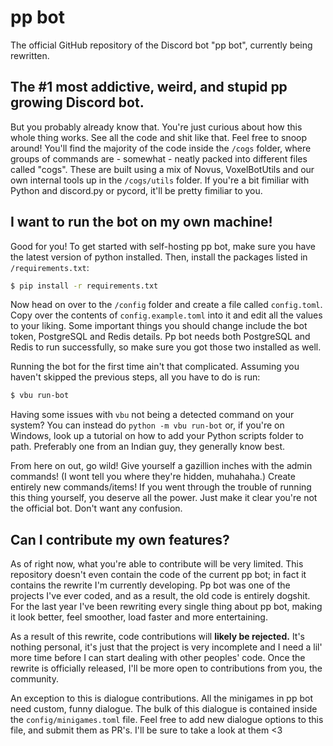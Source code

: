 # pp bot

The official GitHub repository of the Discord bot "pp bot", currently being rewritten.

## The #1 most addictive, weird, and stupid pp growing Discord bot.

But you probably already know that. You're just curious about how this whole thing works. See all the code and shit like that. Feel free to snoop around! You'll find the majority of the code inside the `/cogs` folder, where groups of commands are - somewhat - neatly packed into different files called "cogs". These are built using a mix of Novus, VoxelBotUtils and our own internal tools up in the `/cogs/utils` folder. If you're a bit fimiliar with Python and discord.py or pycord, it'll be pretty fimiliar to you.

## I want to run the bot on my own machine!

Good for you! To get started with self-hosting pp bot, make sure you have the latest version of python installed. Then, install the packages listed in `/requirements.txt`:

```sh
$ pip install -r requirements.txt
```

Now head on over to the `/config` folder and create a file called `config.toml`. Copy over the contents of `config.example.toml` into it and edit all the values to your liking. Some important things you should change include the bot token, PostgreSQL and Redis details. Pp bot needs both PostgreSQL and Redis to run successfully, so make sure you got those two installed as well.

Running the bot for the first time ain't that complicated. Assuming you haven't skipped the previous steps, all you have to do is run:

```sh
$ vbu run-bot
```

Having some issues with `vbu` not being a detected command on your system? You can instead do `python -m vbu run-bot` or, if you're on Windows, look up a tutorial on how to add your Python scripts folder to path. Preferably one from an Indian guy, they generally know best.

From here on out, go wild! Give yourself a gazillion inches with the admin commands! (I wont tell you where they're hidden, muhahaha.) Create entirely new commands/items! If you went through the trouble of running this thing yourself, you deserve all the power. Just make it clear you're not the official bot. Don't want any confusion.

## Can I contribute my own features?

As of right now, what you're able to contribute will be very limited. This repository doesn't even contain the code of the current pp bot; in fact it contains the rewrite I'm currently developing. Pp bot was one of the projects I've ever coded, and as a result, the old code is entirely dogshit. For the last year I've been rewriting every single thing about pp bot, making it look better, feel smoother, load faster and more entertaining.  

As a result of this rewrite, code contributions will **likely be rejected.** It's nothing personal, it's just that the project is very incomplete and I need a lil' more time before I can start dealing with other peoples' code. Once the rewrite is officially released, I'll be more open to contributions from you, the community.

An exception to this is dialogue contributions. All the minigames in pp bot need custom, funny dialogue. The bulk of this dialogue is contained inside the `config/minigames.toml` file. Feel free to add new dialogue options to this file, and submit them as PR's. I'll be sure to take a look at them <3
